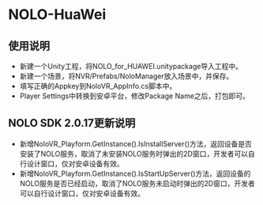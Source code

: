 # NOLO-HuaWei
## 使用说明  
* 新建一个Unity工程，将NOLO_for_HUAWEI.unitypackage导入工程中。
* 新建一个场景，将NVR/Prefabs/NoloManager放入场景中，并保存。
* 填写正确的Appkey到NoloVR_AppInfo.cs脚本中。
* Player Settings中转换到安卓平台，修改Package Name之后，打包即可。
 

## NOLO SDK 2.0.17更新说明 
* 新增NoloVR_Playform.GetInstance().IsInstallServer()方法，返回设备是否安装了NOLO服务，取消了未安装NOLO服务时弹出的2D窗口，开发者可以自行设计窗口，仅对安卓设备有效。
* 新增NoloVR_Playform.GetInstance().IsStartUpServer()方法，返回设备的NOLO服务是否已经启动，取消了NOLO服务未启动时弹出的2D窗口，开发者可以自行设计窗口，仅对安卓设备有效。

